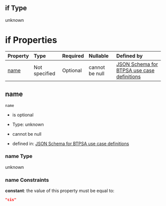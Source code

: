 ## if Type

unknown

# if Properties

| Property      | Type          | Required | Nullable       | Defined by                                                                                                                                                                                                        |
| :------------ | :------------ | :------- | :------------- | :---------------------------------------------------------------------------------------------------------------------------------------------------------------------------------------------------------------- |
| [name](#name) | Not specified | Optional | cannot be null | [JSON Schema for BTPSA use case definitions](btpsa-usecase-properties-services-items-allof-1-then-allof-18-if-properties-name.md "undefined#/properties/services/items/allOf/1/then/allOf/18/if/properties/name") |

## name



`name`

*   is optional

*   Type: unknown

*   cannot be null

*   defined in: [JSON Schema for BTPSA use case definitions](btpsa-usecase-properties-services-items-allof-1-then-allof-18-if-properties-name.md "undefined#/properties/services/items/allOf/1/then/allOf/18/if/properties/name")

### name Type

unknown

### name Constraints

**constant**: the value of this property must be equal to:

```json
"cis"
```
